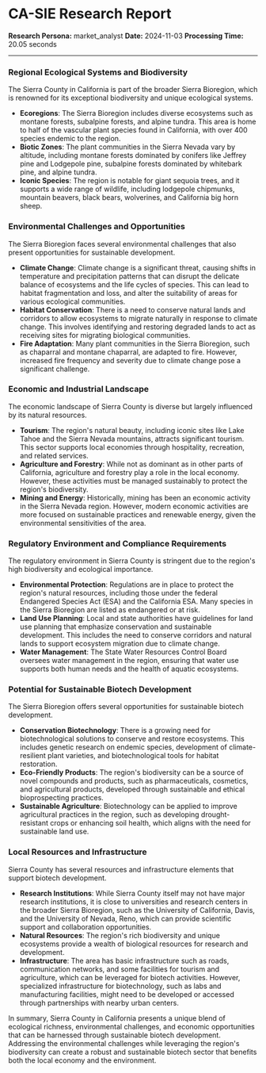# CA-SIE Research Report

**Research Persona:** market_analyst
**Date:** 2024-11-03
**Processing Time:** 20.05 seconds

---

### Regional Ecological Systems and Biodiversity

The Sierra County in California is part of the broader Sierra Bioregion, which is renowned for its exceptional biodiversity and unique ecological systems.

- **Ecoregions**: The Sierra Bioregion includes diverse ecosystems such as montane forests, subalpine forests, and alpine tundra. This area is home to half of the vascular plant species found in California, with over 400 species endemic to the region.
- **Biotic Zones**: The plant communities in the Sierra Nevada vary by altitude, including montane forests dominated by conifers like Jeffrey pine and Lodgepole pine, subalpine forests dominated by whitebark pine, and alpine tundra.
- **Iconic Species**: The region is notable for giant sequoia trees, and it supports a wide range of wildlife, including lodgepole chipmunks, mountain beavers, black bears, wolverines, and California big horn sheep.

### Environmental Challenges and Opportunities

The Sierra Bioregion faces several environmental challenges that also present opportunities for sustainable development.

- **Climate Change**: Climate change is a significant threat, causing shifts in temperature and precipitation patterns that can disrupt the delicate balance of ecosystems and the life cycles of species. This can lead to habitat fragmentation and loss, and alter the suitability of areas for various ecological communities.
- **Habitat Conservation**: There is a need to conserve natural lands and corridors to allow ecosystems to migrate naturally in response to climate change. This involves identifying and restoring degraded lands to act as receiving sites for migrating biological communities.
- **Fire Adaptation**: Many plant communities in the Sierra Bioregion, such as chaparral and montane chaparral, are adapted to fire. However, increased fire frequency and severity due to climate change pose a significant challenge.

### Economic and Industrial Landscape

The economic landscape of Sierra County is diverse but largely influenced by its natural resources.

- **Tourism**: The region's natural beauty, including iconic sites like Lake Tahoe and the Sierra Nevada mountains, attracts significant tourism. This sector supports local economies through hospitality, recreation, and related services.
- **Agriculture and Forestry**: While not as dominant as in other parts of California, agriculture and forestry play a role in the local economy. However, these activities must be managed sustainably to protect the region's biodiversity.
- **Mining and Energy**: Historically, mining has been an economic activity in the Sierra Nevada region. However, modern economic activities are more focused on sustainable practices and renewable energy, given the environmental sensitivities of the area.

### Regulatory Environment and Compliance Requirements

The regulatory environment in Sierra County is stringent due to the region's high biodiversity and ecological importance.

- **Environmental Protection**: Regulations are in place to protect the region's natural resources, including those under the federal Endangered Species Act (ESA) and the California ESA. Many species in the Sierra Bioregion are listed as endangered or at risk.
- **Land Use Planning**: Local and state authorities have guidelines for land use planning that emphasize conservation and sustainable development. This includes the need to conserve corridors and natural lands to support ecosystem migration due to climate change.
- **Water Management**: The State Water Resources Control Board oversees water management in the region, ensuring that water use supports both human needs and the health of aquatic ecosystems.

### Potential for Sustainable Biotech Development

The Sierra Bioregion offers several opportunities for sustainable biotech development.

- **Conservation Biotechnology**: There is a growing need for biotechnological solutions to conserve and restore ecosystems. This includes genetic research on endemic species, development of climate-resilient plant varieties, and biotechnological tools for habitat restoration.
- **Eco-Friendly Products**: The region's biodiversity can be a source of novel compounds and products, such as pharmaceuticals, cosmetics, and agricultural products, developed through sustainable and ethical bioprospecting practices.
- **Sustainable Agriculture**: Biotechnology can be applied to improve agricultural practices in the region, such as developing drought-resistant crops or enhancing soil health, which aligns with the need for sustainable land use.

### Local Resources and Infrastructure

Sierra County has several resources and infrastructure elements that support biotech development.

- **Research Institutions**: While Sierra County itself may not have major research institutions, it is close to universities and research centers in the broader Sierra Bioregion, such as the University of California, Davis, and the University of Nevada, Reno, which can provide scientific support and collaboration opportunities.
- **Natural Resources**: The region's rich biodiversity and unique ecosystems provide a wealth of biological resources for research and development.
- **Infrastructure**: The area has basic infrastructure such as roads, communication networks, and some facilities for tourism and agriculture, which can be leveraged for biotech activities. However, specialized infrastructure for biotechnology, such as labs and manufacturing facilities, might need to be developed or accessed through partnerships with nearby urban centers.

In summary, Sierra County in California presents a unique blend of ecological richness, environmental challenges, and economic opportunities that can be harnessed through sustainable biotech development. Addressing the environmental challenges while leveraging the region's biodiversity can create a robust and sustainable biotech sector that benefits both the local economy and the environment.